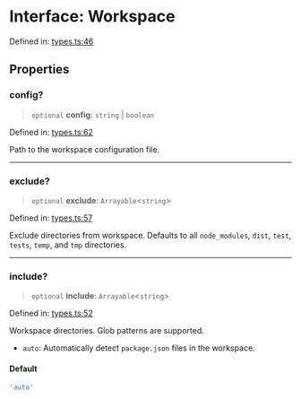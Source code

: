 <!-- prettier-ignore-start -->
# Interface: Workspace

Defined in: [types.ts:46](https://github.com/rolldown/tsdown/blob/96c38d9d1821d84b8a238b5a77ff1b157ea1f11f/src/options/types.ts#L46)

## Properties

### config?

> `optional` **config**: `string` \| `boolean`

Defined in: [types.ts:62](https://github.com/rolldown/tsdown/blob/96c38d9d1821d84b8a238b5a77ff1b157ea1f11f/src/options/types.ts#L62)

Path to the workspace configuration file.

***

### exclude?

> `optional` **exclude**: `Arrayable`\<`string`\>

Defined in: [types.ts:57](https://github.com/rolldown/tsdown/blob/96c38d9d1821d84b8a238b5a77ff1b157ea1f11f/src/options/types.ts#L57)

Exclude directories from workspace.
Defaults to all `node_modules`, `dist`, `test`, `tests`, `temp`, and `tmp` directories.

***

### include?

> `optional` **include**: `Arrayable`\<`string`\>

Defined in: [types.ts:52](https://github.com/rolldown/tsdown/blob/96c38d9d1821d84b8a238b5a77ff1b157ea1f11f/src/options/types.ts#L52)

Workspace directories. Glob patterns are supported.
- `auto`: Automatically detect `package.json` files in the workspace.

#### Default

```ts
'auto'
```

<!-- prettier-ignore-end -->
